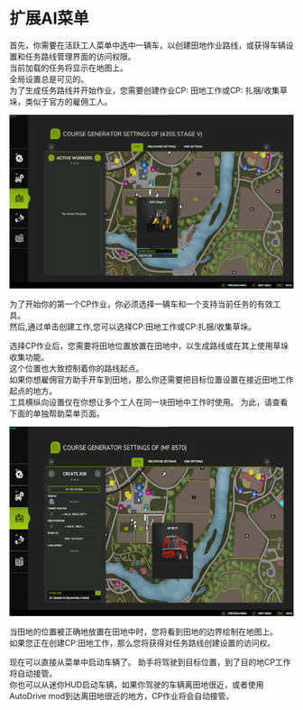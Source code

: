 # 扩展AI菜单
  
首先，你需要在活跃工人菜单中选中一辆车，以创建田地作业路线，或获得车辆设置和任务路线管理界面的访问权限。  
当前加载的任务将显示在地图上。  
全局设置总是可见的。  
为了生成任务路线并开始作业，您需要创建作业CP: 田地工作或CP: 扎捆/收集草垛，类似于官方的雇佣工人。  


![Image](../assets/images/startjobmenuhelp_0_0_1024_895.png)

  
为了开始你的第一个CP作业，你必须选择一辆车和一个支持当前任务的有效工具。  
然后,通过单击创建工作,您可以选择CP:田地工作或CP:扎捆/收集草垛。  


  
选择CP作业后，您需要将田地位置放置在田地中，以生成路线或在其上使用草垛收集功能。  
这个位置也大致控制着你的路线起点。  
如果你想雇佣官方助手开车到田地，那么你还需要把目标位置设置在接近田地工作起点的地方。  
工具横纵向设置仅在你想让多个工人在同一块田地中工作时使用。 为此，请查看下面的单独帮助菜单页面。   


![Image](../assets/images/readyjobmenuhelp_0_0_765_510.png)

  
当田地的位置被正确地放置在田地中时，您将看到田地的边界绘制在地图上。  
如果您正在创建CP:田地工作，那么您将获得对任务路线创建设置的访问权。   


  
现在可以直接从菜单中启动车辆了。 助手将驾驶到目标位置，到了目的地CP工作将自动接管。  
你也可以从迷你HUD启动车辆，如果你驾驶的车辆离田地很近，或者使用AutoDrive mod到达离田地很近的地方，CP作业将会自动接管。  


